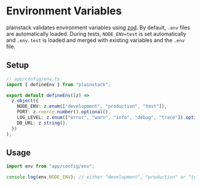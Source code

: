 # Environment Variables

plainstack validates environment variables using [zod](https://zod.dev). By default, `.env` files are automatically loaded. During tests, `NODE_ENV=test` is set automatically and `.env.test` is loaded and merged with existing variables and the `.env` file.

## Setup

```typescript
// app/config/env.ts
import { defineEnv } from "plainstack";

export default defineEnv((z) =>
  z.object({
    NODE_ENV: z.enum(["development", "production", "test"]),
    PORT: z.coerce.number().optional(),
    LOG_LEVEL: z.enum(["error", "warn", "info", "debug", "trace"]).optional(),
    DB_URL: z.string(),
  })
);
```

## Usage

```typescript
import env from "app/config/env";

console.log(env.NODE_ENV); // either "development", "production" or "test"
```
